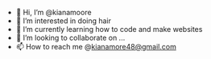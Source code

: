 - 👋 Hi, I’m @kianamoore
- 👀 I’m interested in doing hair 
- 🌱 I’m currently learning how to code and make websites 
- 💞️ I’m looking to collaborate on ...
- 📫 How to reach me @kianamore48@gmail.com

<!---
kianamoore/kianamoore is a ✨ special ✨ repository because its `README.md` (this file) appears on your GitHub profile.
You can click the Preview link to take a look at your changes.
--->
